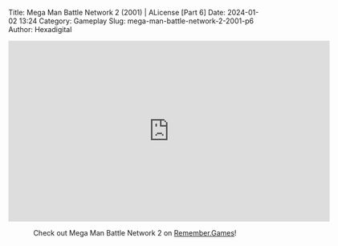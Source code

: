 Title: Mega Man Battle Network 2 (2001) | ALicense [Part 6]
Date: 2024-01-02 13:24
Category: Gameplay
Slug: mega-man-battle-network-2-2001-p6
Author: Hexadigital

<center><iframe src="https://www.youtube.com/embed/WXGF47KRtVk?feature=oembed" allow="accelerometer; autoplay; encrypted-media; gyroscope; picture-in-picture" width="640" height="360" frameborder="0"></iframe>

Check out Mega Man Battle Network 2 on [Remember.Games](https://remember.games/game/2244/mega-man-battle-network-2/)!</center>